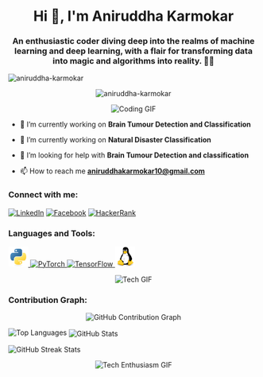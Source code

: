 <h1 align="center">Hi 👋, I'm Aniruddha Karmokar</h1>
<h3 align="center">An enthusiastic coder diving deep into the realms of machine learning and deep learning, with a flair for transforming data into magic and algorithms into reality. 🌟🚀</h3>

<p align="left"> 
  <img src="https://komarev.com/ghpvc/?username=aniruddha-karmokar&label=Profile%20views&color=0e75b6&style=flat" alt="aniruddha-karmokar" /> 
</p>

<p align="center">
  <img src="https://github-profile-trophy.vercel.app/?username=aniruddha-karmokar" alt="aniruddha-karmokar" />
</p>

<p align="center">
  <img src="https://media.giphy.com/media/qgQUggAC3Pfv687qPC/giphy.gif" width="500" alt="Coding GIF">
</p>

- 🔭 I’m currently working on **Brain Tumour Detection and Classification**

- 🔭 I’m currently working on **Natural Disaster Classification**

- 🤝 I’m looking for help with **Brain Tumour Detection and classification**

- 📫 How to reach me **aniruddhakarmokar10@gmail.com**

<h3 align="left">Connect with me:</h3>
<p align="left">
<a href="https://linkedin.com/in/https://[www.linkedin.com/in/aniruddha-karmokar-a719541ba/]" target="blank"><img align="center" src="https://raw.githubusercontent.com/rahuldkjain/github-profile-readme-generator/master/src/images/icons/Social/linked-in-alt.svg" alt="LinkedIn" height="30" width="40" /></a>
<a href="https://fb.com/https://www.facebook.com/aniruddha.karmokar.7" target="blank"><img align="center" src="https://raw.githubusercontent.com/rahuldkjain/github-profile-readme-generator/master/src/images/icons/Social/facebook.svg" alt="Facebook" height="30" width="40" /></a>
<a href="https://www.hackerrank.com/@karmokaranirudd1" target="blank"><img align="center" src="https://raw.githubusercontent.com/rahuldkjain/github-profile-readme-generator/master/src/images/icons/Social/hackerrank.svg" alt="HackerRank" height="30" width="40" /></a>
</p>

<h3 align="left">Languages and Tools:</h3>
<p align="left">
  <a href="https://www.python.org" target="_blank" rel="noreferrer">
    <img src="https://raw.githubusercontent.com/devicons/devicon/master/icons/python/python-original.svg" alt="Python" width="40" height="40"/>
  </a>
  <a href="https://pytorch.org/" target="_blank" rel="noreferrer">
    <img src="https://www.vectorlogo.zone/logos/pytorch/pytorch-icon.svg" alt="PyTorch" width="40" height="40"/>
  </a>
  <a href="https://www.tensorflow.org" target="_blank" rel="noreferrer">
    <img src="https://www.vectorlogo.zone/logos/tensorflow/tensorflow-icon.svg" alt="TensorFlow" width="40" height="40"/>
  </a>
  <a href="https://www.linux.org/" target="_blank" rel="noreferrer">
    <img src="https://raw.githubusercontent.com/devicons/devicon/master/icons/linux/linux-original.svg" alt="Linux" width="40" height="40"/>
  </a>
</p>

<p align="center">
  <img src="https://media.giphy.com/media/26tn33aiTi1jkl6H6/giphy.gif" width="400" alt="Tech GIF">
</p>

<h3 align="left">Contribution Graph:</h3>
<p align="center">
  <img src="https://activity-graph.herokuapp.com/graph?username=aniruddha-karmokar&bg_color=ffffff&color=0e75b6&line=00b894&point=1abc9c&area=true" alt="GitHub Contribution Graph">
</p>

<p><img align="left" src="https://github-readme-stats.vercel.app/api/top-langs?username=aniruddha-karmokar&show_icons=true&locale=en&layout=compact" alt="Top Languages" /></p>

<p>&nbsp;<img align="center" src="https://github-readme-stats.vercel.app/api?username=aniruddha-karmokar&show_icons=true&locale=en" alt="GitHub Stats" /></p>

<p><img align="center" src="https://github-readme-streak-stats.herokuapp.com/?user=aniruddha-karmokar&" alt="GitHub Streak Stats" /></p>

<p align="center">
  <img src="https://media.giphy.com/media/fwbZnTftCXVocKzfxR/giphy.gif" width="500" alt="Tech Enthusiasm GIF">
</p>
